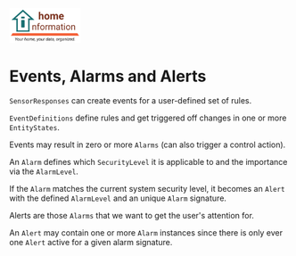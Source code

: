 <img src="../../src/hi/static/img/hi-logo-w-tagline-197x96.png" alt="Home Information Logo" width="128">

# Events, Alarms and Alerts

`SensorResponses` can create events for a user-defined set of rules.

`EventDefinitions` define rules and get triggered off changes in one or more `EntityStates`.

Events may result in zero or more `Alarms` (can also trigger a control action).

An `Alarm` defines which `SecurityLevel` it is applicable to and the importance via the `AlarmLevel`.

If the `Alarm` matches the current system security level, it becomes an `Alert` with the defined `AlarmLevel` and an unique `Alarm` signature.

Alerts are those `Alarms` that we want to get the user's attention for.

An `Alert` may contain one or more `Alarm` instances since there is only ever one `Alert` active for a given alarm signature.
